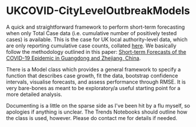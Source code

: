 # UKCOVID-CityLevelOutbreakModels

A quick and straightforward framework to perform short-term forecasting when only Total Case data (i.e. cumulative number of positively tested cases) is available. This is the case for UK local authority-level data, which are only reporting cumulative case counts, collated [here](https://github.com/tomwhite/covid-19-uk-data). We basically follow the methodology outlined in this paper: [Short-term Forecasts of the COVID-19 Epidemic in Guangdong and Zhejiang, China](https://www.mdpi.com/2077-0383/9/2/596).

There is a Model class which provides a general framework to specify a function that describes case growth, fit the data, bootstrap confidence intervals, visualise forecasts, and assess performance through RMSE. It is very bare-bones as meant to be exploratory/a useful starting point for a more detailed analysis.

Documenting is a little on the sparse side as I've been hit by a flu myself, so apologies if anything is unclear. The Trends Notebooks should outline how the class is used, however. Please do contact me for details if needed.
